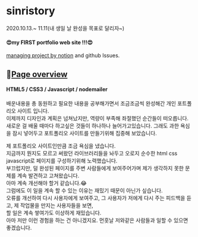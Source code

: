 # sinristory
2020.10.13.~ 11.11(내 생일 날 완성을 목표로 달리자~)  
#### 😍my FIRST portfolio web site !!!😍
[managing project by notion](https://sinri0809.notion.site/271eae3ba79f4b418a85a00f5ea45b1f?v=2eea062310c74ca6ba99adf2a8dc6979) and github Issues.  
## 📌[Page overview](https://sinri0809.github.io/sinristory/index.html)  
#### HTML5 / CSS3 / Javascript / nodemailer  
배운내용을 총 동원하고 필요한 내용을 공부해가면서 조금조금씩 완성해간 개인 포트폴리오 사이트 입니다.  
이제까지 디자인과 계획은 넘쳐났지만, 역량이 부족해 좌절했던 순간들이 떠오릅니다.  
새로운 걸 배울 때마다 하고싶은 것들이 하나하나 늘어가고있습니다. 그래도 과한 욕심을 잠시 넣어두고 포트폴리오 사이트를 만들기위해 집중해 보았습니다.  
  
제 포트폴리오 사이트인만큼 조금 욕심을 냈습니다.  
지금까지 뭔지도 모르고 써왔던 라이브러리들을 놔두고 오로지 순수한 html css javascript로 페이지를 구성하기위해 노력했습니다.  
부끄럽지만, 덜 완성된 페이지를 주변 사람들에게 보여주어가며 제가 생각하지 못한 문제를 계속 발견하고 고쳐왔습니다.  
아마 계속 개선해야 할거 같습니다.😂  
그럼에도 이 일을 계속 할 수 있는 이유는 재밌기 때문이 아닌가 싶습니다.  
오류를 개선하여 다시 사용자에게 보여주고, 그 사용자가 저에게 다시 주는 피드백을 듣고, 제 작업물을 만지는 사용자들을 보면,   
할 일은 계속 쌓여가도 이상하게 재밌습니다.  
아마 저만 이런 경험을 하는 건 아니겠지요. 먼훗날 저와같은 사람들과 일할 수 있으면 좋겠습니다.  
